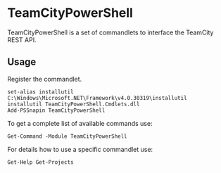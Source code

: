 TeamCityPowerShell
==================
TeamCityPowerShell is a set of commandlets to interface the TeamCity REST API.

Usage
-----
Register the commandlet.

    set-alias installutil C:\Windows\Microsoft.NET\Framework\v4.0.30319\installutil
    installutil TeamCityPowerShell.Cmdlets.dll
    Add-PSSnapin TeamCityPowerShell
To get a complete list of available commands use:

    Get-Command -Module TeamCityPowerShell
For details how to use a specific commandlet use:

    Get-Help Get-Projects